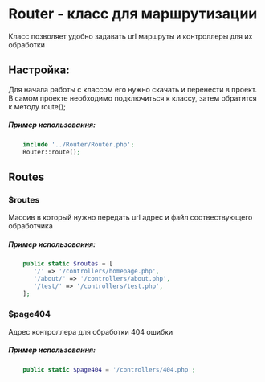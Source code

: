 # Router - класс для маршрутизации

Класс позволяет удобно задавать url маршруты и контроллеры для их обработки

## Настройка:

Для начала работы с классом его нужно скачать и перенести в проект.
В самом проекте необходимо подключиться к классу, затем обратится к методу route();

##### Пример использоваиня:

```php
    include '../Router/Router.php';
    Router::route();
```

## Routes

### $routes

Массив в который нужно передать url адрес и файл соотвествующего обработчика

##### Пример использоваиня:
```php
    public static $routes = [
       '/' => '/controllers/homepage.php',
       '/about/' => '/controllers/about.php',
       '/test/' => '/controllers/test.php',
    ];
```

### $page404

Адрес контроллера для обработки 404 ошибки

##### Пример использоваиня:
```php
    public static $page404 = '/controllers/404.php';
```